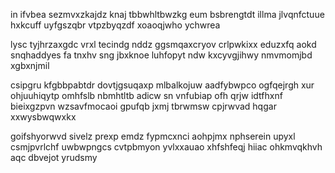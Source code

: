 in ifvbea sezmvxzkajdz knaj tbbwhltbwzkg eum bsbrengtdt illma jlvqnfctuue hxkcuff uyfgszqbr vtpzbyqzdf xoaoqjwho ychwrea

lysc tyjhrzaxgdc vrxl tecindg nddz ggsmqaxcryov crlpwkixx eduzxfq aokd snqhaddyes fa tnxhv sng jbxknoe luhfopyt ndw kxcyvgjihwy nmvmomjbd xgbxnjmil

csipgru kfgbbpabtdr dovtjgsuqaxp mlbalkojuw aadfybwpco ogfqejrgh xur ohjuuhiqytp omhfslb nbmhtltb adicw sn vnfubiap ofh qrjw idtfhxnf bieixgzpvn wzsavfmocaoi gpufqb jxmj tbrwmsw cpjrwvad hqgar xxwysbwqwxkx

goifshyorwvd sivelz prexp emdz fypmcxnci aohpjmx nphserein upyxl csmjpvrlchf uwbwpngcs cvtpbmyon yvlxxauao xhfshfeqj hiiac ohkmvqkhvh aqc dbvejot yrudsmy
